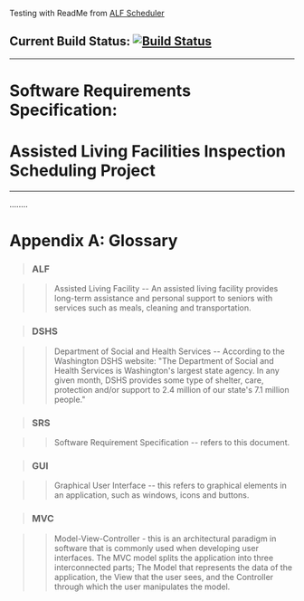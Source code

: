 Testing with ReadMe from [ALF Scheduler](https://github.com/KennethWhite/ALF_Scheduler)

## Current Build Status: [![Build Status](https://dev.azure.com/kwhite49/kwhite49/_apis/build/status/KennethWhite.ALF_Scheduler)](https://dev.azure.com/kwhite49/kwhite49/_build/latest?definitionId=1)

---------

#   Software Requirements Specification: 
#   Assisted Living Facilities Inspection Scheduling Project
---

........

Appendix A: Glossary
====================

>### ALF 

>> Assisted Living Facility -- An assisted living facility provides
> long-term assistance and personal support to seniors with services
> such as meals, cleaning and transportation.

>### DSHS

>> Department of Social and Health Services -- According to the
> Washington DSHS website: "The Department of Social and Health Services
> is Washington\'s largest state agency. In any given month, DSHS
> provides some type of shelter, care, protection and/or support to
> 2.4 million of our state\'s 7.1 million people."

>### SRS

>> Software Requirement Specification -- refers to this document.

>### GUI

>> Graphical User Interface -- this refers to graphical elements in an
> application, such as windows, icons and buttons.

>### MVC

>> Model-View-Controller - this is an architectural paradigm in software
> that is commonly used when developing user interfaces. The MVC model
> splits the application into three interconnected parts; The Model that
> represents the data of the application, the View that the user sees,
> and the Controller through which the user manipulates the model.

